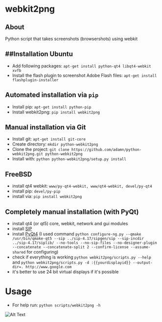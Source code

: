 **webkit2png** 
==============

About
------
Python script that takes screenshots (browsershots) using webkit

##Installation
Ubuntu
------
- Add following packages: ``apt-get install python-qt4 libqt4-webkit xvfb``
- Install the flash plugin to screenshot Adobe Flash files: ``apt-get install flashplugin-installer``

Automated installation via ```pip```
-------------------------------------
- Install pip: ```apt-get install python-pip```
- Install webkit2png: ```pip install webkit2png```

Manual installation via Git
-----------------------------
- Install git: ``apt-get install git-core``
- Create directory: ``mkdir python-webkit2png``
- Clone the project: ``git clone https://github.com/adamn/python-webkit2png.git python-webkit2png``
- Install with: ``python python-webkit2png/setup.py install``

FreeBSD
-------
- install qt4 webkit: ```www/py-qt4-webkit, www/qt4-webkit, devel/py-qt4```
- install pip: ``devel/py-pip``
- install via: ``pip install webkit2png``

Completely manual installation (with PyQt)
-----------------------------------------
- install qt4 (or qt5) core, webkit, network and gui modules
- install [SIP](http://pyqt.sourceforge.net/Docs/sip4/installation.html)
- install [PyQt4](http://pyqt.sourceforge.net/Docs/PyQt4/installation.html#configuring-pyqt4) (I used command ```python configure-ng.py --qmake /usr/bin/qmake-qt5 --sip ../sip-4.17/sipgen/sip --sip-incdir ../sip-4.17/siplib/ --no-tools --no-sip-files --no-designer-plugin --concatenate --concatenate-split 2 --confirm-license --assume-shared``` for configuring)
- check if everything is working ```python webkit2png/scripts.py --help``` and ```python webkit2png/scripts.py -d :{{yourdisplayid}} --output-dir=. http://www.google.com```
- it's better to use 24 bit virtual displays if it's possible

Usage
=====
- For help run: ``python scripts/webkit2png -h``

![Alt Text](http://24.media.tumblr.com/tumblr_m9trixXFHn1rxlmf0o1_400.gif)
